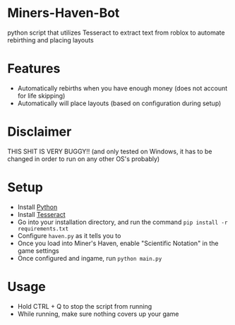 # Miners-Haven-Bot
python script that utilizes Tesseract to extract text from roblox to automate rebirthing and placing layouts

# Features
- Automatically rebirths when you have enough money (does not account for life skipping)
- Automatically will place layouts (based on configuration during setup)

# Disclaimer
THIS SHIT IS VERY BUGGY!! (and only tested on Windows, it has to be changed in order to run on any other OS's probably)

# Setup
- Install [Python](https://www.python.org/)
- Install [Tesseract](https://github.com/UB-Mannheim/tesseract/wiki)
- Go into your installation directory, and run the command `pip install -r requirements.txt`
- Configure `haven.py` as it tells you to
- Once you load into Miner's Haven, enable "Scientific Notation" in the game settings
- Once configured and ingame, run `python main.py`

# Usage
- Hold CTRL + Q to stop the script from running
- While running, make sure nothing covers up your game
